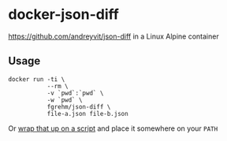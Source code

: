 # docker-json-diff

https://github.com/andreyvit/json-diff in a Linux Alpine container

## Usage

```
docker run -ti \
           --rm \
           -v `pwd`:`pwd` \
           -w `pwd` \
           fgrehm/json-diff \
           file-a.json file-b.json
```

Or [wrap that up on a script](https://github.com/fgrehm/dotfiles/blob/master/bin/json-diff)
and place it somewhere on your `PATH`
